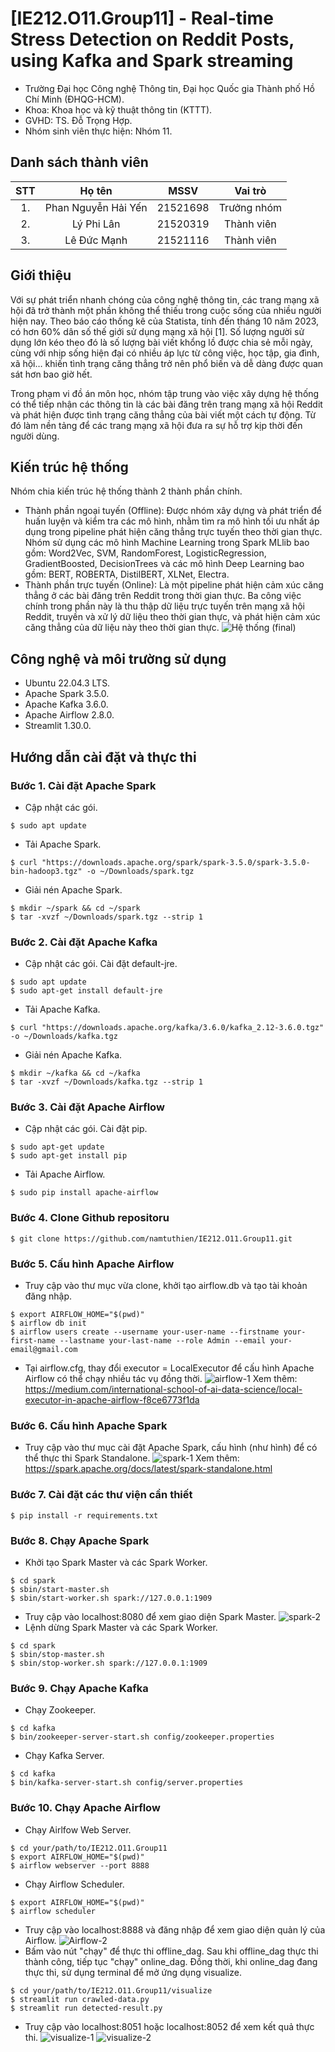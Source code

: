 # [IE212.O11.Group11] - Real-time Stress Detection on Reddit Posts, using Kafka and Spark streaming

* Trường Đại học Công nghệ Thông tin, Đại học Quốc gia Thành phố Hồ Chí Minh (ĐHQG-HCM).
* Khoa: Khoa học và kỹ thuật thông tin (KTTT).
* GVHD: TS. Đỗ Trọng Hợp.
* Nhóm sinh viên thực hiện: Nhóm 11.

## Danh sách thành viên
|STT | Họ tên | MSSV| Vai trò |
|:---:|:-------------:|:-----:|:-----:|
|1.  | Phan Nguyễn Hải Yến | 21521698 | Trưởng nhóm |
|2. 	| Lý Phi Lân		|	21520319 | Thành viên |
|3. 	| Lê Đức Mạnh		| 21521116 | Thành viên |

##  Giới thiệu
Với sự phát triển nhanh chóng của công nghệ thông tin, các trang mạng xã hội đã trở thành một phần không thể thiếu trong cuộc sống của nhiều người hiện nay. Theo báo cáo thống kê của Statista, tính đến tháng 10 năm 2023, có hơn 60% dân số thế giới sử dụng mạng xã hội [1]. Số lượng người sử dụng lớn kéo theo đó là số lượng bài viết khổng lồ được chia sẻ mỗi ngày, cùng với nhịp sống hiện đại có nhiều áp lực từ công việc, học tập, gia đình, xã hội… khiến tình trạng căng thẳng trở nên phổ biến và dễ dàng được quan sát hơn bao giờ hết.

Trong phạm vi đồ án môn học, nhóm tập trung vào việc xây dựng hệ thống có thể tiếp nhận các thông tin là các bài đăng trên trang mạng xã hội Reddit và phát hiện được tình trạng căng thẳng của bài viết một cách tự động. Từ đó làm nền tảng để các trang mạng xã hội đưa ra sự hỗ trợ kịp thời đến người dùng.

## Kiến trúc hệ thống
Nhóm chia kiến trúc hệ thống thành 2 thành phần chính.
* Thành phần ngoại tuyến (Offline): Được nhóm xây dựng và phát triển để huấn luyện và kiểm tra các mô hình, nhằm tìm ra mô hình tối ưu nhất áp dụng trong pipeline phát hiện căng thẳng trực tuyến theo thời gian thực. Nhóm sử dụng các mô hình Machine Learning trong Spark MLlib bao gồm: Word2Vec, SVM, RandomForest, LogisticRegression, GradientBoosted, DecisionTrees và các mô hình Deep Learning bao gồm: BERT, ROBERTA, DistilBERT, XLNet, Electra.
* Thành phần trực tuyến (Online): Là một pipeline phát hiện cảm xúc căng thẳng ở các bài đăng trên Reddit trong thời gian thực. Ba công việc chính trong phần này là thu thập dữ liệu trực tuyến trên mạng xã hội Reddit, truyền và xử lý dữ liệu theo thời gian thực, và phát hiện cảm xúc căng thẳng của dữ liệu này theo thời gian thực.
![Hệ thống (final)](https://github.com/namtuthien/IE212.O11.Group11/assets/96688782/b30b8431-781d-4f8e-b74d-38413b5ea787)

## Công nghệ và môi trường sử dụng
* Ubuntu 22.04.3 LTS.
* Apache Spark 3.5.0.
* Apache Kafka 3.6.0.
* Apache Airflow 2.8.0.
* Streamlit 1.30.0.

## Hướng dẫn cài đặt và thực thi
### Bước 1. Cài đặt Apache Spark
* Cập nhật các gói.
```
$ sudo apt update
```
* Tải Apache Spark.
```
$ curl "https://downloads.apache.org/spark/spark-3.5.0/spark-3.5.0-bin-hadoop3.tgz" -o ~/Downloads/spark.tgz
```
* Giải nén Apache Spark.
```
$ mkdir ~/spark && cd ~/spark
$ tar -xvzf ~/Downloads/spark.tgz --strip 1
```
### Bước 2. Cài đặt Apache Kafka
* Cập nhật các gói. Cài đặt default-jre.
```
$ sudo apt update
$ sudo apt-get install default-jre
```
* Tải Apache Kafka.
```
$ curl "https://downloads.apache.org/kafka/3.6.0/kafka_2.12-3.6.0.tgz" -o ~/Downloads/kafka.tgz
```
* Giải nén Apache Kafka.
```
$ mkdir ~/kafka && cd ~/kafka
$ tar -xvzf ~/Downloads/kafka.tgz --strip 1
```
### Bước 3. Cài đặt Apache Airflow
* Cập nhật các gói. Cài đặt pip.
```
$ sudo apt-get update
$ sudo apt-get install pip
```
* Tải Apache Airflow.
```
$ sudo pip install apache-airflow
```
### Bước 4. Clone Github repositoru
```
$ git clone https://github.com/namtuthien/IE212.O11.Group11.git
```
### Bước 5. Cấu hình Apache Airflow
* Truy cập vào thư mục vừa clone, khởi tạo airflow.db và tạo tài khoản đăng nhập.
```
$ export AIRFLOW_HOME="$(pwd)"
$ airflow db init
$ airflow users create --username your-user-name --firstname your-first-name --lastname your-last-name --role Admin --email your-email@gmail.com
```
* Tại airflow.cfg, thay đổi executor = LocalExecutor để cấu hình Apache Airflow có thể chạy nhiều tác vụ đồng thời.
![airflow-1](https://github.com/namtuthien/IE212.O11.Group11/assets/96688782/4968624d-f667-4d89-93ff-48d3f2b06916)
Xem thêm: https://medium.com/international-school-of-ai-data-science/local-executor-in-apache-airflow-f8ce6773f1da
### Bước 6. Cấu hình Apache Spark
* Truy cập vào thư mục cài đặt Apache Spark, cấu hình (như hình) để có thể thực thi Spark Standalone.
![spark-1](https://github.com/namtuthien/IE212.O11.Group11/assets/96688782/c9d3f93c-b3a7-49a8-9548-48b708c91485)
Xem thêm: https://spark.apache.org/docs/latest/spark-standalone.html
### Bước 7. Cài đặt các thư viện cần thiết
```
$ pip install -r requirements.txt
```
### Bước 8. Chạy Apache Spark
* Khởi tạo Spark Master và các Spark Worker.
```
$ cd spark
$ sbin/start-master.sh
$ sbin/start-worker.sh spark://127.0.0.1:1909
```
* Truy cập vào localhost:8080 để xem giao diện Spark Master.
![spark-2](https://github.com/namtuthien/IE212.O11.Group11/assets/96688782/f56d225a-e00e-43a1-adb5-3075a58cf752)
* Lệnh dừng Spark Master và các Spark Worker.
```
$ cd spark
$ sbin/stop-master.sh
$ sbin/stop-worker.sh spark://127.0.0.1:1909
```
### Bước 9. Chạy Apache Kafka
* Chạy Zookeeper.
```
$ cd kafka
$ bin/zookeeper-server-start.sh config/zookeeper.properties
```
* Chạy Kafka Server.
```
$ cd kafka
$ bin/kafka-server-start.sh config/server.properties
```
### Bước 10. Chạy Apache Airflow
* Chạy Airlfow Web Server.
```
$ cd your/path/to/IE212.O11.Group11
$ export AIRFLOW_HOME="$(pwd)"
$ airflow webserver --port 8888
```
* Chạy Airflow Scheduler.
```
$ export AIRFLOW_HOME="$(pwd)"
$ airflow scheduler
```
* Truy cập vào localhost:8888 và đăng nhập để xem giao diện quản lý của Airflow.
![Airflow-2](https://github.com/namtuthien/IE212.O11.Group11/assets/96688782/746d92fc-4f6e-4f3a-8f2e-d25764dfa823)
* Bấm vào nút "chạy" để thực thi offline_dag. Sau khi offline_dag thực thi thành công, tiếp tục "chạy" online_dag. Đồng thời, khi online_dag đang thực thi, sử dụng terminal để mở ứng dụng visualize.
```
$ cd your/path/to/IE212.O11.Group11/visualize
$ streamlit run crawled-data.py
$ streamlit run detected-result.py
```
* Truy cập vào localhost:8051 hoặc localhost:8052 để xem kết quả thực thi.
![visualize-1](https://github.com/namtuthien/IE212.O11.Group11/assets/96688782/7de89b09-aaa1-4773-b80f-687d5f4abecc)
![visualize-2](https://github.com/namtuthien/IE212.O11.Group11/assets/96688782/cdface1d-0e0c-4e91-a868-1cb0a760baeb)
